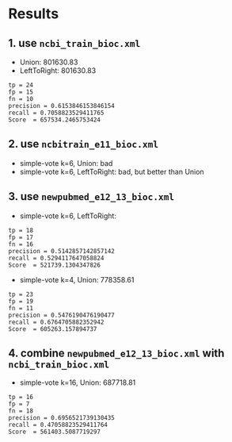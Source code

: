 
# Results

## 1. use `ncbi_train_bioc.xml`
* Union: 801630.83
* LeftToRight: 801630.83
```
tp = 24
fp = 15
fn = 10
precision = 0.6153846153846154
recall = 0.7058823529411765
Score  = 657534.2465753424
```

## 2. use `ncbitrain_e11_bioc.xml`
* simple-vote k=6, Union: bad
* simple-vote k=6, LeftToRight: bad, but better than Union

## 3. use `newpubmed_e12_13_bioc.xml`
* simple-vote k=6, LeftToRight:
```
tp = 18
fp = 17
fn = 16
precision = 0.5142857142857142
recall = 0.5294117647058824
Score  = 521739.1304347826
```
* simple-vote k=4, Union: 778358.61
```
tp = 23
fp = 19
fn = 11
precision = 0.5476190476190477
recall = 0.6764705882352942
Score  = 605263.157894737
```

## 4. combine `newpubmed_e12_13_bioc.xml` with `ncbi_train_bioc.xml`
* simple-vote k=16, Union: 687718.81 
```
tp = 16
fp = 7
fn = 18
precision = 0.6956521739130435
recall = 0.47058823529411764
Score  = 561403.5087719297
```
